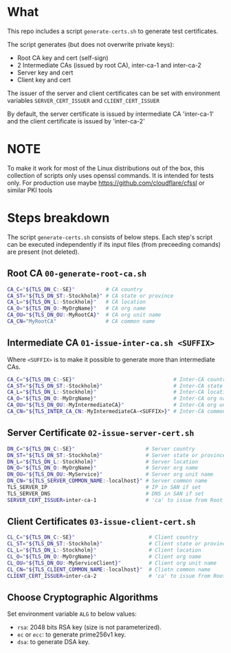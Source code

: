 # What

This repo includes a script `generate-certs.sh` to generate test certificates.

The script generates (but does not overwrite private keys):

* Root CA key and cert (self-sign)
* 2 Intermediate CAs (issued by root CA), inter-ca-1 and inter-ca-2
* Server key and cert
* Client key and cert

The issuer of the server and client certificates can be set with environment variables
`SERVER_CERT_ISSUER` and `CLIENT_CERT_ISSUER`

By default, the server certificate is issued by intermediate CA 'inter-ca-1'
and the client certificate is issued by 'inter-ca-2'

# NOTE

To make it work for most of the Linux distributions out of the box,
this collection of scripts only uses openssl commands.
It is intended for tests only.
For production use maybe https://github.com/cloudflare/cfssl or similar PKI tools

# Steps breakdown

The script `generate-certs.sh` consists of below steps.
Each step's script can be executed independently if its input files
(from preceeding comands) are present (not deleted).

## Root CA `00-generate-root-ca.sh`

```bash
CA_C="${TLS_DN_C:-SE}"          # CA country
CA_ST="${TLS_DN_ST:-Stockholm}" # CA state or province
CA_L="${TLS_DN_L:-Stockholm}"   # CA location
CA_O="${TLS_DN_O:-MyOrgName}"   # CA org name
CA_OU="${TLS_DN_OU:-MyRootCA}"  # CA org unit name
CA_CN="MyRootCA"                # CA common name
```

## Intermediate CA `01-issue-inter-ca.sh <SUFFIX>`

Where `<SUFFIX>` is to make it possible to generate more than intermediate CAs.

```bash
CA_C="${TLS_DN_C:-SE}"                                # Inter-CA country
CA_ST="${TLS_DN_ST:-Stockholm}"                       # Inter-CA state or province
CA_L="${TLS_DN_L:-Stockholm}"                         # Inter-CA location
CA_O="${TLS_DN_O:-MyOrgName}"                         # Inter-CA org name
CA_OU="${TLS_DN_OU:-MyIntermediateCA}"                # Inter-CA org unit name
CA_CN="${TLS_INTER_CA_CN:-MyIntermediateCA-<SUFFIX>}" # Inter-CA common name
```

## Server Certificate `02-issue-server-cert.sh`

```bash
DN_C="${TLS_DN_C:-SE}"                       # Server country
DN_ST="${TLS_DN_ST:-Stockholm}"              # Server state or province
DN_L="${TLS_DN_L:-Stockholm}"                # Server location
DN_O="${TLS_DN_O:-MyOrgName}"                # Server org name
DN_OU="${TLS_DN_OU:-MyService}"              # Server org unit name
DN_CN="${TLS_SERVER_COMMON_NAME:-localhost}" # Server common name
TLS_SERVER_IP                                # IP in SAN if set
TLS_SERVER_DNS                               # DNS in SAN if set
SERVER_CERT_ISSUER=inter-ca-1                # 'ca' to issue from Root CA
```

## Client Certificates  `03-issue-client-cert.sh`

```bash
CL_C="${TLS_DN_C:-SE}"                        # Client country
CL_ST="${TLS_DN_ST:-Stockholm}"               # Client state or province
CL_L="${TLS_DN_L:-Stockholm}"                 # Client location
CL_O="${TLS_DN_O:-MyOrgName}"                 # Client org name
CL_OU="${TLS_DN_OU:-MyServiceClient}"         # Client org unit name
CL_CN="${TLS_CLIENT_COMMON_NAME:-localhost}"  # Clietn common name
CLIENT_CERT_ISSUER=inter-ca-2                 # 'ca' to issue from Root CA
```

## Choose Cryptographic Algorithms

Set environment variable `ALG` to below values:

- `rsa`: 2048 bits RSA key (size is not parameterized).
- `ec` or `ecc`: to generate prime256v1 key.
- `dsa`: to generate DSA key.
